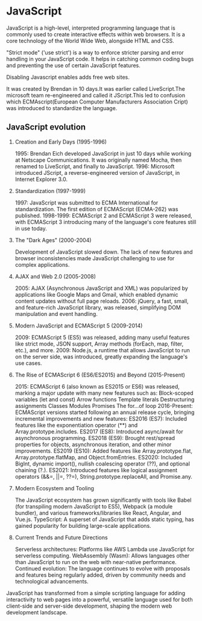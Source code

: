 # JavaScript

JavaScript is a high-level, interpreted programming language that is commonly used to create interactive effects within web browsers. It is a core technology of the World Wide Web, alongside HTML and CSS.

"Strict mode" ('use strict') is a way to enforce stricter parsing and error handling in your JavaScript code. It helps in catching common coding bugs and preventing the use of certain JavaScript features.

Disabling Javascript enables adds free web sites.

It was created by Brendan in 10 days.It was earlier called LiveScript.The microsoft team re-engineered and called it JScript.This led to confusion which ECMAscript(European Computer Manufacturers Association Cript) was introduced to standardize the language.  

## JavaScript evolution

1. Creation and Early Days (1995-1996)

    1995: Brendan Eich developed JavaScript in just 10 days while working at Netscape Communications. It was originally named Mocha, then renamed to LiveScript, and finally to JavaScript.
    1996: Microsoft introduced JScript, a reverse-engineered version of JavaScript, in Internet Explorer 3.0.

2. Standardization (1997-1999)

    1997: JavaScript was submitted to ECMA International for standardization. The first edition of ECMAScript (ECMA-262) was published.
    1998-1999: ECMAScript 2 and ECMAScript 3 were released, with ECMAScript 3 introducing many of the language's core features still in use today.

3. The "Dark Ages" (2000-2004)

    Development of JavaScript slowed down. The lack of new features and browser inconsistencies made JavaScript challenging to use for complex applications.

4. AJAX and Web 2.0 (2005-2008)

    2005: AJAX (Asynchronous JavaScript and XML) was popularized by applications like Google Maps and Gmail, which enabled dynamic content updates without full page reloads.
    2006: jQuery, a fast, small, and feature-rich JavaScript library, was released, simplifying DOM manipulation and event handling.

5. Modern JavaScript and ECMAScript 5 (2009-2014)

    2009: ECMAScript 5 (ES5) was released, adding many useful features like strict mode, JSON support, Array methods (forEach, map, filter, etc.), and more.
    2009: Node.js, a runtime that allows JavaScript to run on the server side, was introduced, greatly expanding the language's use cases.

6. The Rise of ECMAScript 6 (ES6/ES2015) and Beyond (2015-Present)

    2015: ECMAScript 6 (also known as ES2015 or ES6) was released, marking a major update with many new features such as:
        Block-scoped variables (let and const)
        Arrow functions
        Template literals
        Destructuring assignments
        Classes
        Modules
        Promises
        The for...of loop
    2016-Present: ECMAScript versions started following an annual release cycle, bringing incremental improvements and new features:
        ES2016 (ES7): Included features like the exponentiation operator (**) and Array.prototype.includes.
        ES2017 (ES8): Introduced async/await for asynchronous programming.
        ES2018 (ES9): Brought rest/spread properties for objects, asynchronous iteration, and other minor improvements.
        ES2019 (ES10): Added features like Array.prototype.flat, Array.prototype.flatMap, and Object.fromEntries.
        ES2020: Included BigInt, dynamic import(), nullish coalescing operator (??), and optional chaining (?.).
        ES2021: Introduced features like logical assignment operators (&&=, ||=, ??=), String.prototype.replaceAll, and Promise.any.

7. Modern Ecosystem and Tooling

    The JavaScript ecosystem has grown significantly with tools like Babel (for transpiling modern JavaScript to ES5), Webpack (a module bundler), and various frameworks/libraries like React, Angular, and Vue.js.
    TypeScript: A superset of JavaScript that adds static typing, has gained popularity for building large-scale applications.

8. Current Trends and Future Directions

    Serverless architectures: Platforms like AWS Lambda use JavaScript for serverless computing.
    WebAssembly (Wasm): Allows languages other than JavaScript to run on the web with near-native performance.
    Continued evolution: The language continues to evolve with proposals and features being regularly added, driven by community needs and technological advancements.

JavaScript has transformed from a simple scripting language for adding interactivity to web pages into a powerful, versatile language used for both client-side and server-side development, shaping the modern web development landscape.
